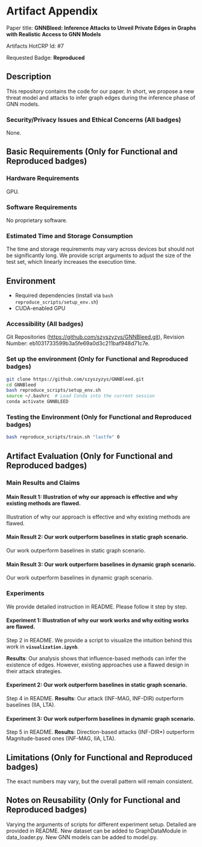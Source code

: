 # Artifact Appendix

Paper title: **GNNBleed: Inference Attacks to Unveil Private Edges in Graphs with Realistic Access to GNN Models**

Artifacts HotCRP Id: #7

Requested Badge: **Reproduced**

## Description

This repository contains the code for our paper. In short, we propose a new threat model and attacks to infer graph
edges during the inference phase of GNN models.

### Security/Privacy Issues and Ethical Concerns (All badges)

None.

## Basic Requirements (Only for Functional and Reproduced badges)

### Hardware Requirements

GPU.

### Software Requirements

No proprietary software.

### Estimated Time and Storage Consumption

The time and storage requirements may vary across devices but should not be significantly long. We provide script arguments to adjust the size of the test set, which linearly increases the execution time.

## Environment
- Required dependencies (install via `bash reproduce_scripts/setup_env.sh`)
- CUDA-enabled GPU

### Accessibility (All badges)

Git Repositories (https://github.com/szyszyzys/GNNBleed.git), Revision Number: eb1031733599b3a5fe69a0d3c211baf948d71c7e.

### Set up the environment (Only for Functional and Reproduced badges)

```bash
git clone https://github.com/szyszyzys/GNNBleed.git
cd GNNBleed
bash reproduce_scripts/setup_env.sh
source ~/.bashrc  # Load Conda into the current session
conda activate GNNBLEED
```

### Testing the Environment (Only for Functional and Reproduced badges)

```bash
bash reproduce_scripts/train.sh "lastfm" 0
```

## Artifact Evaluation (Only for Functional and Reproduced badges)

### Main Results and Claims

#### Main Result 1: Illustration of why our approach is effective and why existing methods are flawed.

Illustration of why our approach is effective and why existing methods are flawed.

#### Main Result 2: Our work outperform baselines in static graph scenario.

Our work outperform baselines in static graph scenario.

#### Main Result 3: Our work outperform baselines in dynamic graph scenario.

Our work outperform baselines in dynamic graph scenario.

### Experiments

We provide detailed instruction in README. Please follow it step by step.

#### Experiment 1: Illustration of why our work works and why exiting works are flawed.

Step 2 in README.
We provide a script to visualize the intuition behind this work in **`visualization.ipynb`**.

**Results**: Our analysis shows that influence-based methods can infer the existence of edges. However, existing
approaches use a flawed design in their attack strategies.

#### Experiment 2: Our work outperform baselines in static graph scenario.

Step 4 in README.
**Results**: Our attack (INF-MAG, INF-DIR) outperform baselines (IIA, LTA).

#### Experiment 3: Our work outperform baselines in dynamic graph scenario.

Step 5 in README.
**Results**: Direction-based attacks (INF-DIR*) outperform Magnitude-based ones (INF-MAG, IIA, LTA).

## Limitations (Only for Functional and Reproduced badges)

The exact numbers may vary, but the overall pattern will remain consistent.

## Notes on Reusability (Only for Functional and Reproduced badges)

Varying the arguments of scripts for different experiment setup. Detailed are provided in README.
New dataset can be added to GraphDataModule in data_loader.py.
New GNN models can be added to model.py.